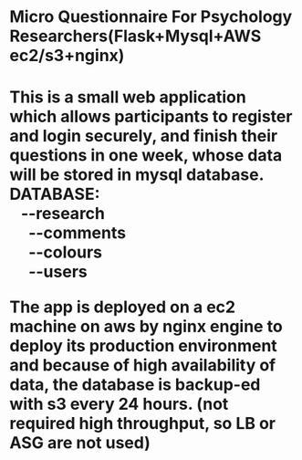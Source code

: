 <h1><b>Micro Questionnaire For Psychology Researchers(Flask+Mysql+AWS ec2/s3+nginx)</b><h1>

This is a small web application which allows participants to register and login securely, and finish their questions in one week, whose data will be stored in mysql database. <br>
DATABASE:<br>
 &nbsp;&nbsp; --research<br>
&nbsp;&nbsp;&nbsp;&nbsp;    --comments<br>
 &nbsp;&nbsp;&nbsp;&nbsp;   --colours<br>
 &nbsp;&nbsp;&nbsp;&nbsp;   --users<br>

The app is deployed on a ec2 machine on aws by nginx engine to deploy its production environment and because of high availability of data, the database is backup-ed with s3 every 24 hours. (not required high throughput, so LB or ASG are not used)
